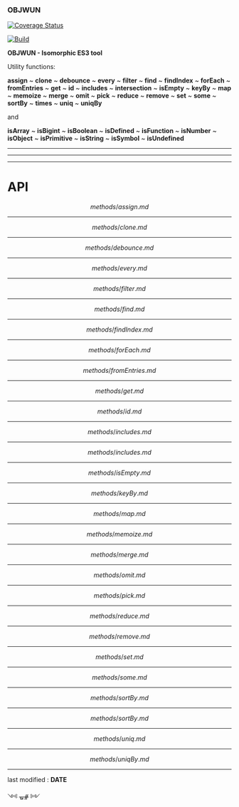 ### OBJWUN

[![Coverage Status](https://coveralls.io/repos/github/fedeghe/objwun/badge.svg?branch=master)](https://coveralls.io/github/fedeghe/objwun?branch=master)

[![Build](https://travis-ci.org/fedeghe/objwun.svg?branch=master)](https://travis-ci.org/github/fedeghe/objwun?branch=master)


**OBJWUN - Isomorphic ES3 tool**

Utility functions:   

**assign** ~ **clone** ~ **debounce** ~ **every** ~ **filter** ~ **find** ~ **findIndex** ~ **forEach** ~ **fromEntries** ~ **get** ~ **id** ~ **includes** ~ **intersection** ~ **isEmpty** ~ **keyBy** ~ **map** ~ **memoize** ~ **merge** ~ **omit** ~ **pick** ~ **reduce** ~ **remove** ~ **set** ~ **some** ~ **sortBy** ~ **times** ~ **uniq** ~ **uniqBy**

 and  

**isArray** ~ **isBigint** ~ **isBoolean** ~ **isDefined** ~ **isFunction** ~ **isNumber** ~ **isObject** ~ **isPrimitive** ~ **isString** ~ **isSymbol** ~ **isUndefined**  

---
---
---

# API

$$methods/assign.md$$

---

$$methods/clone.md$$

---

$$methods/debounce.md$$

---

$$methods/every.md$$

---

$$methods/filter.md$$

---

$$methods/find.md$$

---

$$methods/findIndex.md$$

---

$$methods/forEach.md$$

---

$$methods/fromEntries.md$$

---

$$methods/get.md$$

---

$$methods/id.md$$

---

$$methods/includes.md$$

---

$$methods/includes.md$$

---

$$methods/isEmpty.md$$

---

$$methods/keyBy.md$$

---

$$methods/map.md$$

---

$$methods/memoize.md$$

---

$$methods/merge.md$$

---

$$methods/omit.md$$

---

$$methods/pick.md$$

---

$$methods/reduce.md$$

---

$$methods/remove.md$$

---

$$methods/set.md$$

---

$$methods/some.md$$

---

$$methods/sortBy.md$$

---

$$methods/sortBy.md$$

---

$$methods/uniq.md$$

---

$$methods/uniqBy.md$$

---

last modified : __DATE__

༺ ᚗᚌ ༻ 
